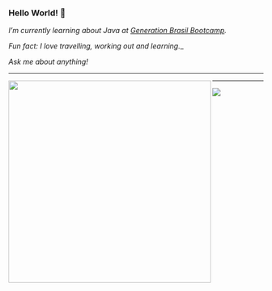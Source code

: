 ### Hello World! 👋


*I’m currently learning about Java at [Generation Brasil Bootcamp](https://brazil.generation.org/).*

*Fun fact: I love travelling, working out and learning.*_  
 
*Ask me about anything!*
 
---


<img width="400px" align="left" src="https://github-readme-stats.vercel.app/api/top-langs/?username=yurirampazo&hide=html&layout=compact&theme=buefy" />


---


![](https://komarev.com/ghpvc/?username=your-github-yurirampazo)
<!--
**yurirampazo/yurirampazo** is a ✨ _special_ ✨ repository because its `README.md` (this file) appears on your GitHub profile.

Here are some ideas to get you started:

- 🔭 I’m currently working on ...
- 🌱 I’m currently learning ...Java
- 👯 I’m looking to collaborate on P
- 🤔 I’m looking for help with..
- 💬 Ask me about anything!
- 📫 How to reach me: ...
- 😄 Pronouns: ...
- ⚡ Fun fact: ...
-->
